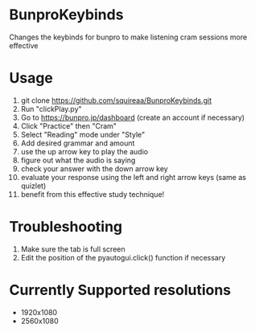 # BunproKeybinds
Changes the keybinds for bunpro to make listening cram sessions more effective

# Usage
1. git clone https://github.com/squireaa/BunproKeybinds.git
2. Run "clickPlay.py"
3. Go to https://bunpro.jp/dashboard (create an account if necessary)
4. Click "Practice" then "Cram"
5. Select "Reading" mode under "Style"
6. Add desired grammar and amount
7. use the up arrow key to play the audio
8. figure out what the audio is saying
9. check your answer with the down arrow key
10. evaluate your response using the left and right arrow keys (same as quizlet)
11. benefit from this effective study technique!

# Troubleshooting
1. Make sure the tab is full screen
2. Edit the position of the pyautogui.click() function if necessary

# Currently Supported resolutions
- 1920x1080
- 2560x1080
